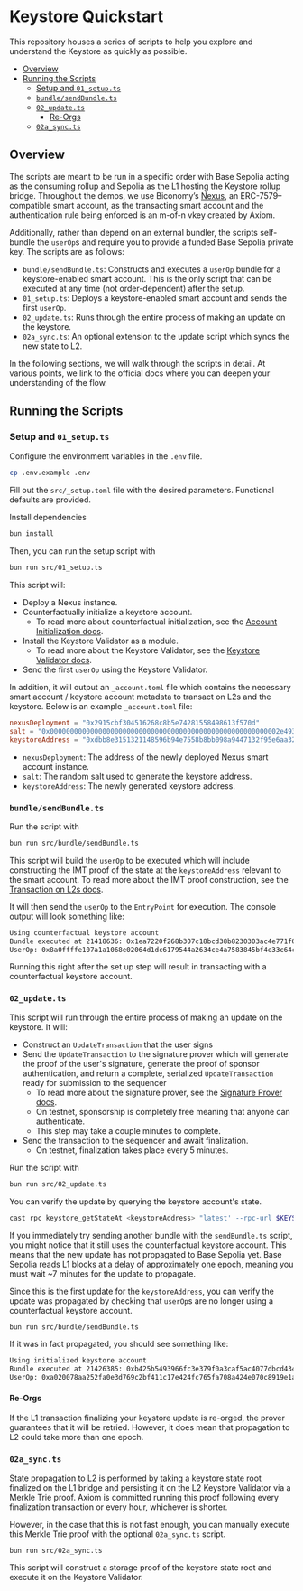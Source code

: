 # Keystore Quickstart

This repository houses a series of scripts to help you explore and understand the Keystore as quickly as possible. 

- [Overview](#overview)
- [Running the Scripts](#running-the-scripts)
  - [Setup and `01_setup.ts`](#setup-and-01_setupts)
  - [`bundle/sendBundle.ts`](#bundlesendbundlets)
  - [`02_update.ts`](#02_updatets)
    - [Re-Orgs](#re-orgs)
  - [`02a_sync.ts`](#02a_syncts)

## Overview

The scripts are meant to be run in a specific order with Base Sepolia acting as the consuming rollup and Sepolia as the L1 hosting the Keystore rollup bridge. Throughout the demos, we use Biconomy’s [Nexus](https://github.com/bcnmy/nexus), an ERC-7579–compatible smart account, as the transacting smart account and the authentication rule being enforced is an m-of-n vkey created by Axiom.

Additionally, rather than depend on an external bundler, the scripts self-bundle the `userOp`s and require you to provide a funded Base Sepolia private key. The scripts are as follows:

- `bundle/sendBundle.ts`: Constructs and executes a `userOp` bundle for a keystore-enabled smart account. This is the only script that can be executed at any time (not order-dependent) after the setup.
- `01_setup.ts`: Deploys a keystore-enabled smart account and sends the first `userOp`.
- `02_update.ts`: Runs through the entire process of making an update on the keystore.
- `02a_sync.ts`: An optional extension to the update script which syncs the new state to L2.

In the following sections, we will walk through the scripts in detail. At various points, we link to the official docs where you can deepen your understanding of the flow.

## Running the Scripts

### Setup and `01_setup.ts`

Configure the environment variables in the `.env` file.

```bash
cp .env.example .env
```

Fill out the `src/_setup.toml` file with the desired parameters. Functional defaults are provided.

Install dependencies

```bash
bun install
```

Then, you can run the setup script with

```bash
bun run src/01_setup.ts
```

This script will:

- Deploy a Nexus instance.
- Counterfactually initialize a keystore account.
  - To read more about counterfactual initialization, see the [Account Initialization docs](https://keystore-docs.axiom.xyz/docs/using-keystore-accounts/counterfactual).
- Install the Keystore Validator as a module.
  - To read more about the Keystore Validator, see the [Keystore Validator docs](https://keystore-docs.axiom.xyz/docs/using-keystore-accounts/overview#integrating-smart-accounts-with-the-keystore-validator).
- Send the first `userOp` using the Keystore Validator.

In addition, it will output an `_account.toml` file which contains the necessary smart account / keystore account metadata to transact on L2s and the keystore. Below is an example `_account.toml` file:

```toml
nexusDeployment = "0x2915cbf304516268c8b5e74281558498613f570d"
salt = "0x000000000000000000000000000000000000000000000000000000002e493b25"
keystoreAddress = "0xdbb8e3151321148596b94e7558b8bb098a9447132f95e6aa32ee02c96c633889"
```

- `nexusDeployment`: The address of the newly deployed Nexus smart account instance.
- `salt`: The random salt used to generate the keystore address.
- `keystoreAddress`: The newly generated keystore address.

### `bundle/sendBundle.ts`

Run the script with

```bash
bun run src/bundle/sendBundle.ts
```

This script will build the `userOp` to be executed which will include constructing the IMT proof of the state at the `keystoreAddress` relevant to the smart account. To read more about the IMT proof construction, see the [Transaction on L2s docs](https://keystore-docs.axiom.xyz/docs/using-keystore-accounts/transaction#modifying-the-useroperation-signature).

It will then send the `userOp` to the `EntryPoint` for execution. The console output will look something like:

```bash
Using counterfactual keystore account
Bundle executed at 21418636: 0x1ea7220f268b307c18bcd38b8230303ac4e771f0a381a611d31cd533bda86a87
UserOp: 0x8a0ffffe107a1a1068e02064d1dc6179544a2634ce4a7583845bf4e33c64c898
```

Running this right after the set up step will result in transacting with a counterfactual keystore account.

### `02_update.ts`

This script will run through the entire process of making an update on the keystore. It will:

- Construct an `UpdateTransaction` that the user signs
- Send the `UpdateTransaction` to the signature prover which will generate the proof of the user's signature, generate the proof of sponsor authentication, and return a complete, serialized `UpdateTransaction` ready for submission to the sequencer
  - To read more about the signature prover, see the [Signature Prover docs](https://keystore-docs.axiom.xyz/docs/creating-a-keystore-account-type/signature-prover).
  - On testnet, sponsorship is completely free meaning that anyone can authenticate.
  - This step may take a couple minutes to complete.
- Send the transaction to the sequencer and await finalization.
  - On testnet, finalization takes place every 5 minutes.

Run the script with

```bash
bun run src/02_update.ts
```

You can verify the update by querying the keystore account's state.

```bash
cast rpc keystore_getStateAt <keystoreAddress> "latest' --rpc-url $KEYSTORE_RPC_URL
```

If you immediately try sending another bundle with the `sendBundle.ts` script, you might notice that it still uses the counterfactual keystore account. This means that the new update has not propagated to Base Sepolia yet. Base Sepolia reads L1 blocks at a delay of approximately one epoch, meaning you must wait ~7 minutes for the update to propagate.

Since this is the first update for the `keystoreAddress`, you can verify the update was propagated by checking that `userOp`s are no longer using a counterfactual keystore account.

```bash
bun run src/bundle/sendBundle.ts
```

If it was in fact propagated, you should see something like:

```bash
Using initialized keystore account
Bundle executed at 21426385: 0xb425b5493966fc3e379f0a3caf5ac4077dbcd4344c856bcaf5078c0a5b8e4b9e
UserOp: 0xa020078aa252fa0e3d769c2bf411c17e424fc765fa708a424e070c8919e1ac0e
```

#### Re-Orgs

If the L1 transaction finalizing your keystore update is re-orged, the prover guarantees that it will be retried. However, it does mean that propagation to L2 could take more than one epoch.

### `02a_sync.ts`

State propagation to L2 is performed by taking a keystore state root finalized on the L1 bridge and persisting it on the L2 Keystore Validator via a Merkle Trie proof. Axiom is committed running this proof following every finalization transaction or every hour, whichever is shorter.

However, in the case that this is not fast enough, you can manually execute this Merkle Trie proof with the optional `02a_sync.ts` script.

```bash
bun run src/02a_sync.ts
```

This script will construct a storage proof of the keystore state root and execute it on the Keystore Validator.
